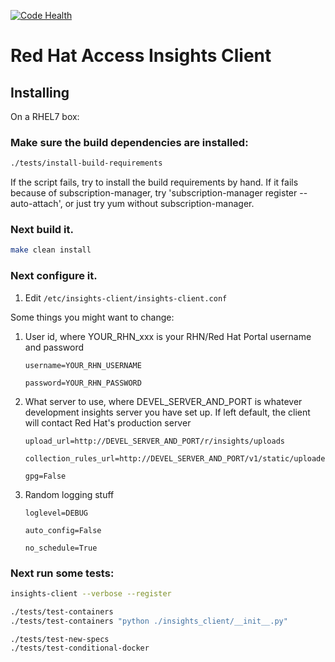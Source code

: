 [![Code Health](https://landscape.io/github/redhataccess/insights-client/master/landscape.svg?style=flat)](https://landscape.io/github/redhataccess/insights-client/master)

# Red Hat Access Insights Client

## Installing

On a RHEL7 box:

### Make sure the build dependencies are installed:

```bash
./tests/install-build-requirements
```

If the script fails, try to install the build requirements by hand.  If it fails because of
subscription-manager, try 'subscription-manager register --auto-attach', or just try yum without
subscription-manager.



### Next build it.

```bash
make clean install
```


### Next configure it.

1. Edit `/etc/insights-client/insights-client.conf`

Some things you might want to change:

1. User id, where YOUR_RHN_xxx is your RHN/Red Hat Portal username and password

    ```
    username=YOUR_RHN_USERNAME

    password=YOUR_RHN_PASSWORD
    ```


1. What server to use, where DEVEL_SERVER_AND_PORT is whatever development insights server you have set up.  If left default, the client will contact Red Hat's production server

    ```
    upload_url=http://DEVEL_SERVER_AND_PORT/r/insights/uploads

    collection_rules_url=http://DEVEL_SERVER_AND_PORT/v1/static/uploader.json

    gpg=False
    ```

1. Random logging stuff

    ```
    loglevel=DEBUG

    auto_config=False

    no_schedule=True
    ```

### Next run some tests:

```bash
insights-client --verbose --register

./tests/test-containers
./tests/test-containers "python ./insights_client/__init__.py"

./tests/test-new-specs
./tests/test-conditional-docker
```
